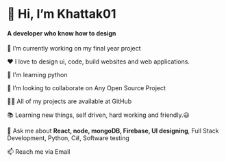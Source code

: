 <h1>👋 Hi, I’m Khattak01</h1> <h4>A developer who know how to design</h4>

🔭 I’m currently working on my final year project

❤️ I love to design ui, code, build websites and web applications.

🌱 I'm learning python

👯 I’m looking to collaborate on Any Open Source Project

👨‍💻 All of my projects are available at GitHub

📚 Learning new things, self driven, hard working and friendly.😃

💬 Ask me about <strong>React, node, mongoDB, Firebase, UI designing</strong>, Full Stack Development, Python, C#, Software testing

📫 Reach me via Email

